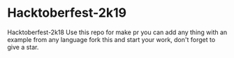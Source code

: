 # Hacktoberfest-2k19
Hacktoberfest-2k18  Use this repo for make pr you can add any thing with an example from any language  fork this and start your work, don't forget to give a star.
